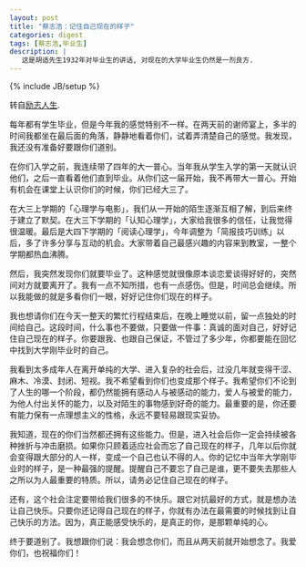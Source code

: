 ```yaml
---
layout: post
title: "蔡志浩：记住自己现在的样子"
categories: digest
tags: [蔡志浩,毕业生]
description: |
   这是胡适先生1932年对毕业生的讲话, 对现在的大学毕业生仍然是一剂良方.
---
```

{% include JB/setup %}

转自[励志人生](http://www.lztopic.com/archives/5001/).

每年都有学生毕业，但是今年我的感觉特别不一样。在两天前的谢师宴上，多半的时间我都坐在最后面的角落，静静地看着你们，试着弄清楚自己的感觉。我发现，我还没有准备好要跟你们道别。

在你们入学之前，我连续带了四年的大一普心。当年我从学生入学的第一天就认识他们，之后一直看着他们直到毕业。从你们这一届开始，我不再带大一普心。开始有机会在课堂上认识你们的时候，你们已经大三了。

在大三上学期的「心理学与电影」，我们从一开始的陌生逐渐互相了解，到后来终于建立了默契。在大三下学期的「认知心理学」，大家给我很多的信任，让我觉得很温暖。最后是大四下学期的「阅读心理学」，今年调整为「简报技巧训练」以后，多了许多分享与互动的机会。大家带着自己最感兴趣的内容来到教室，一整个学期都热血沸腾。

然后，我突然发现你们就要毕业了。这种感觉就很像原本谈恋爱谈得好好的，突然间对方就要离开了。我有一点不知所措，也有一点感伤。但是，时间总会继续。所以我能做的就是多看你们一眼，好好记住你们现在的样子。

我也想请你们在今天一整天的繁忙行程结束后，在晚上睡觉以前，留一点独处的时间给自己。这段时间，什么事也不要做，只要做一件事：真诚的面对自己，好好记住自己现在的样子。你要跟我、也跟自己保证，不管过了多少年，你都要能在回忆中找到大学刚毕业时的自己。

我看到太多成年人在离开单纯的大学、进入复杂的社会后，过没几年就变得干涩、麻木、冷漠、封闭、短视。我不希望看到你们也变成那个样子。我希望你们不论到了人生的哪一个阶段，都仍然能拥有感动人与被感动的能力，爱人与被爱的能力，为他人付出关怀的能力，以及对陌生的事物感到好奇的能力。最重要的是，你还要有能力保有一点理想主义的性格，永远不要轻易跟现实妥协。

我知道，现在的你们当然都还拥有这些能力。但是，进入社会后你一定会持续被各种挫折与冲击磨损。如果你只顾着适应社会而忘了自己现在的样子，几年以后你就会变得跟大部分的人一样，变成一个自己也认不得的人。你的记忆中当年大学刚毕业时的样子，是一种最强的提醒。提醒自己不要忘了自己是谁，更不要失去那些人之所以为人最重要的特质。所以，请务必记住自己现在的样子。

还有，这个社会注定要带给我们很多的不快乐。跟它对抗最好的方式，就是想办法让自己快乐。只要你还记得自己现在的样子，你就有办法在最需要的时候找到让自己快乐的方法。因为，真正能感受快乐​​的，是真正的你，是那颗单纯的心。

终于要道别了。我想跟你们说：我会想念你们，而且从两天前就开始想念了。我爱你们，也祝福你们！



